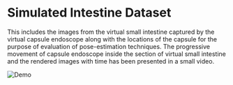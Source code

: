 # Simulated Intestine Dataset
This includes the images from the virtual small intestine captured by the virtual capsule endoscope along with the locations of the capsule for the purpose of evaluation of pose-estimation techniques.
The progressive movement of capsule endoscope inside the section of virtual small intestine and the rendered images with time has been presented in a small video.

![Demo](sample/imgs_plot.gif)
